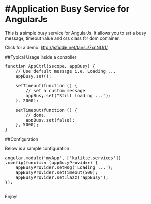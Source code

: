 #Application Busy Service for AngularJs
===============
This is a simple busy service for AngularJs. It allows you to set a busy message, timeout value and css class for dom container.

Click for a demo:
http://jsfiddle.net/tansu/7xnNU/1/

##Typical Usage inside a controller
<pre>
function AppCtrl($scope, appBusy) {
    // Use default message i.e. Loading ...
    appBusy.set();

    setTimeout(function () {
        // set a custom message
        appBusy.set("Still loading ...");
    }, 2000);

    setTimeout(function () {
        // done.
        appBusy.set(false);
    }, 5000);
}
</pre>

##Configuration

Below is a sample configuration
<pre>
angular.module('myApp', ['kalitte.services'])
.config(function (appBusyProvider) {
    appBusyProvider.setMsg('Loading ...');
    appBusyProvider.setTimeout(500);
    appBusyProvider.setClazz('appBusy');
});

</pre>
Enjoy!

